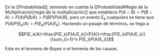 En la [[Probabilidad]], teniendo en cuenta la [[Probabilidad#Regla de la Multiplicación|regla de la multiplicación]] que establece $P(A\cap B) = P(B \cap A) = P(A)P(B/A) = P(BP)P(A/B)$, para un evento $E_k$ cualquiera se tiene que $P(A)P(E_k/A) = P(E_k)P(A/E_k)$. Haciendo un pasaje de términos, se llega a:

$$P(E_k/A)=\frac{P(E_k)P(A/E_k)}{P(A)}=\frac{P(E_k)P(A/E_k)}{\sum_{i=1}^n P(E_i)P(A/E_i)}$$

Este es el teorema de Bayes o el teorema de las causas.
